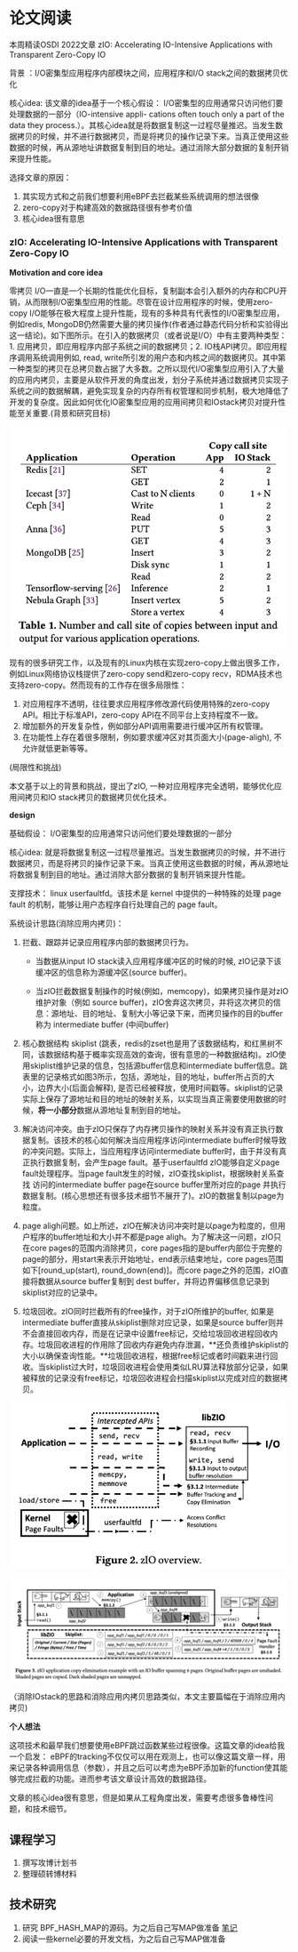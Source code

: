 

# 论文阅读

本周精读OSDI 2022文章 zIO: Accelerating IO-Intensive Applications with Transparent Zero-Copy IO

背景 ：I/O密集型应用程序内部模块之间，应用程序和I/O stack之间的数据拷贝优化

核心idea: 该文章的idea基于一个核心假设： I/O密集型的应用通常只访问他们要处理数据的一部分（IO-intensive appli- cations often touch only a part of the data they process.）。其核心idea就是将数据复制这一过程尽量推迟。当发生数据拷贝的时候，并不进行数据拷贝，而是将拷贝的操作记录下来。当真正使用这些数据的时候，再从源地址讲数据复制到目的地址。通过消除大部分数据的复制开销来提升性能。

选择文章的原因： 

1. 其实现方式和之前我们想要利用eBPF去拦截某些系统调用的想法很像
2. zero-copy对于构建高效的数据路径很有参考价值
3. 核心idea很有意思

### zIO: Accelerating IO-Intensive Applications with Transparent Zero-Copy IO

**Motivation and core idea**

零拷贝 I/O一直是一个长期的性能优化目标，复制副本会引入额外的内存和CPU开销，从而限制I/O密集型应用的性能。尽管在设计应用程序的时候，使用zero-copy I/O能够在极大程度上提升性能，现有的多种具有代表性的I/O密集型应用，例如redis, MongoDB仍然需要大量的拷贝操作(作者通过静态代码分析和实验得出这一结论)。如下图所示。在引入的数据拷贝（或者说是I/O）中有主要两种类型：1. 应用拷贝，即应用程序内部子系统之间的数据拷贝；2. IO栈API拷贝。即应用程序调用系统调用例如, read, write所引发的用户态和内核之间的数据拷贝。其中第一种类型的拷贝在总拷贝数占据了大多数。之所以现代I/O密集型应用引入了大量的应用内拷贝，主要是从软件开发的角度出发，划分子系统并通过数据拷贝实现子系统之间的数据解耦，避免实现复杂的内存所有权管理和同步机制，极大地降低了开发的复杂度。因此如何优化IO密集型应用的应用间拷贝和IOstack拷贝对提升性能至关重要.(背景和研究目标)

![image-20221125210828560](latest20221118-20221125.assets/image-20221125210828560.png)

现有的很多研究工作，以及现有的Linux内核在实现zero-copy上做出很多工作，例如Linux网络协议栈提供了zero-copy send和zero-copy recv，RDMA技术也支持zero-copy。然而现有的工作存在很多局限性： 

1. 对应用程序不透明，往往要求应用程序修改源代码使用特殊的zero-copy API。相比于标准API，zero-copy API在不同平台上支持程度不一致。
2. 增加额外的开发复杂性，例如部分API调用需要进行缓冲区所有权管理。
3. 在功能性上存在着很多限制，例如要求缓冲区对其页面大小(page-aligh), 不允许就低更新等等。

(局限性和挑战)

本文基于以上的背景和挑战，提出了zIO, 一种对应用程序完全透明，能够优化应用间拷贝和IO stack拷贝的数据拷贝优化技术。

**design** 

基础假设： I/O密集型的应用通常只访问他们要处理数据的一部分

核心idea: 就是将数据复制这一过程尽量推迟。当发生数据拷贝的时候，并不进行数据拷贝，而是将拷贝的操作记录下来。当真正使用这些数据的时候，再从源地址将数据复制到目的地址。通过消除大部分数据的复制开销来提升性能。

支撑技术： linux userfaultfd。该技术是 kernel 中提供的一种特殊的处理 page fault 的机制，能够让用户态程序自行处理自己的 page fault。

系统设计思路(消除应用内拷贝)：

1. 拦截、跟踪并记录应用程序内部的数据拷贝行为。

   * 当数据从input IO stack读入应用程序缓冲区的时候的时候, zIO记录下该缓冲区的信息称为源缓冲区(source buffer)。

   * 当zIO拦截数据复制操作的时候(例如，memcopy)，如果拷贝操作是对zIO维护对象（例如 source buffer)，zIO舍弃这次拷贝，并将这次拷贝的信息：源地址、目的地址、复制大小等记录下来，而拷贝操作的目的buffer称为 intermediate buffer (中间buffer)

2. 核心数据结构 skiplist (跳表，redis的zset也是用了该数据结构，和红黑树不同，该数据结构基于概率实现高效的查询，很有意思的一种数据结构)。zIO使用skiplist维护记录的信息，包括源buffer信息和intermediate buffer信息。跳表里的记录格式如图3所示，包括，源地址，目的地址，buffer所占页的大小，边界大小(后面会解释), 是否已经被释放，使用时间戳等。skiplist的记录实际上保存了源地址和目的地址的映射关系，以实现当真正需要使用数据的时候，**将一小部分**数据从源地址复制到目的地址。

3. 解决访问冲突。由于zIO只保存了内存拷贝操作的映射关系并没有真正执行数据复制。该技术的核心如何解决当应用程序访问intermediate buffer时候导致的冲突问题。实际上，当应用程序访问intermediate buffer时，由于并没有真正执行数据复制，会产生page fault。基于userfaultfd zIO能够自定义page fault处理程序。当page fault发生的时候，zIO查找skiplist，根据映射关系查找 访问的intermediate buffer page在source buffer里所对应的page 并执行数据复制。(核心思想还有很多技术细节不展开了)。zIO的数据复制以page为粒度。

4. page aligh问题。如上所述，zIO在解决访问冲突时是以page为粒度的，但用户程序的buffer地址和大小并不都是page aligh。为了解决这一问题，zIO只在core pages的范围内消除拷贝，core pages指的是buffer内部位于完整的page的部分，用start来表示开始地址，end表示结束地址，core pages范围如下[round_up(start), round_down(end)]。而core page之外的范围，zIO直接将数据从source buffer复制到 dest buffer，并将边界偏移信息记录到skiplist对应的记录中。

5. 垃圾回收。zIO同时拦截所有的free操作，对于zIO所维护的buffer, 如果是 intermediate buffer直接从skiplist删除对应记录，如果是source buffer则并不会直接回收内存，而是在记录中设置free标记，交给垃圾回收进程回收内存。垃圾回收进程的作用除了回收内存避免内存泄漏，**还负责维护skiplist的大小以确保查询性能。**垃圾回收进程，根据free标记或者时间戳来进行回收。当skiplist过大时，垃圾回收进程会使用类似LRU算法释放部分记录，如果被释放的记录没有free标记，垃圾回收进程会扫描skiplist以完成对应的数据拷贝。

![image-20221125213213867](latest20221118-20221125.assets/image-20221125213213867.png)



![image-20221125213158961](latest20221118-20221125.assets/image-20221125213158961.png)

（消除IOstack的思路和消除应用内拷贝思路类似，本文主要篇幅在于消除应用内拷贝) 

**个人想法**

这项技术和最早我们想要使用eBPF跳过函数某些过程很像。这篇文章的idea给我一个启发： eBPF的tracking不仅仅可以用在观测上，也可以像这篇文章一样，用来记录各种调用信息（参数），并且之后可以考虑为eBPF添加新的function使其能够完成拦截的功能。进而参考该文章设计高效的数据路径。

文章的核心idea很有意思，但是如果从工程角度出发，需要考虑很多鲁棒性问题，和技术细节。

## 课程学习

1. 撰写攻博计划书
2. 整理硕转博材料

## 技术研究

1. 研究 BPF_HASH_MAP的源码。为之后自己写MAP做准备 [笔记](https://github.com/chonepieceyb/eBPF-documentation/blob/bpf_hash_kern/Doc/Notes/eBPF_map_kernel/Map_Ops_BPF_MAP_TYPE_HASH%20.md)
2. 阅读一些kernel必要的开发文档，为之后自己写MAP做准备

